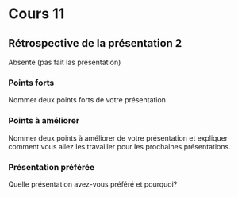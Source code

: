# Cours 11
## Rétrospective de la présentation 2
Absente (pas fait las présentation)

### Points forts
Nommer deux points forts de votre présentation. 

### Points à améliorer
Nommer deux points à améliorer de votre présentation et expliquer comment vous allez les travailler pour les prochaines présentations. 

### Présentation préférée
Quelle présentation avez-vous préféré et pourquoi? 
